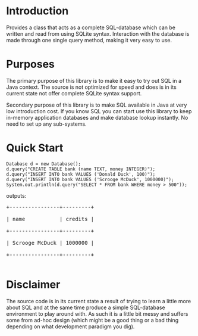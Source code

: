 # Introduction #
Provides a class that acts as a complete SQL-database which can be written and read from using SQLite syntax. Interaction with the database is made through one single query method, making it very easy to use.

# Purposes #
The primary purpose of this library is to make it easy to try out SQL in a Java context. The source is not optimized for speed and does is in its current state not offer complete SQLite syntax support.

Secondary purpose of this library is to make SQL available in Java at very low introduction cost. If you know SQL you can start use this library to keep in-memory application databases and make database lookup instantly. No need to set up any sub-systems.

# Quick Start #
```
Database d = new Database();
d.query("CREATE TABLE bank (name TEXT, money INTEGER)");
d.query("INSERT INTO bank VALUES ('Donald Duck', 100)");
d.query("INSERT INTO bank VALUES ('Scrooge McDuck', 1000000)");
System.out.println(d.query("SELECT * FROM bank WHERE money > 500"));
```
outputs:
<pre>
+----------------+---------+<br>
| name           | credits |<br>
+----------------+---------+<br>
| Scrooge McDuck | 1000000 |<br>
+----------------+---------+<br>
</pre>

# Disclaimer #
The source code is in its current state a result of trying to learn a little more about SQL and at the same time produce a simple SQL-database environment to play around with. As such it is a little bit messy and suffers some from ad-hoc design (which might be a good thing or a bad thing depending on what development paradigm you dig).